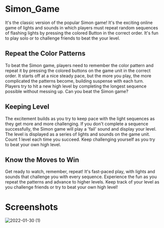 # Simon_Game
It's the classic version of the popular Simon game! It's the exciting online game of lights and sounds in which players must repeat random sequences of flashing lights by pressing the colored Button in the correct order. It's fun to play solo or to challenge friends to beat the your level.

## Repeat the Color Patterns
To beat the Simon game, players need to remember the color pattern and repeat it by pressing the colored buttons on the game unit in the correct order. It starts off at a nice steady pace, but the more you play, the more complicated the patterns become, building suspense with each turn. Players try to hit a new high level by completing the longest sequence possible without messing up. Can you beat the Simon game?


## Keeping Level
The excitement builds as you try to keep pace with the light sequences as they get more and more challenging. If you don't complete a sequence successfully, the Simon game will play a 'fail' sound and display your level. The level is displayed as a series of lights and sounds on the game unit. Count 1 level each time you succeed. Keep challenging yourself as you try to beat your own high level.

## Know the Moves to Win
Get ready to watch, remember, repeat! It's fast-paced play, with lights and sounds that challenge you with every sequence. Experience the fun as you repeat the patterns and advance to higher levels. Keep track of your level as you challenge friends or try to beat your own high level!

# Screenshots
![2022-01-30 (1)](https://user-images.githubusercontent.com/69767685/151709087-b8798fa1-c6f5-45dd-a7d9-28f3511ea13c.png)

